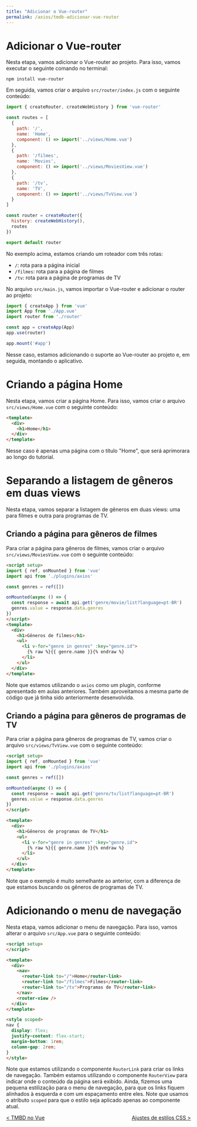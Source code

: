 ```yaml
---
title: "Adicionar o Vue-router"
permalink: /axios/tmdb-adicionar-vue-router
---
```


# Adicionar o Vue-router

Nesta etapa, vamos adicionar o Vue-router ao projeto. Para isso, vamos executar o seguinte comando no terminal:

```
npm install vue-router
```

Em seguida, vamos criar o arquivo `src/router/index.js` com o seguinte conteúdo:

```js
import { createRouter, createWebHistory } from 'vue-router'

const routes = [
  {
    path: '/',
    name: 'Home',
    component: () => import('../views/Home.vue')
  },
  {
    path: '/filmes',
    name: 'Movies',
    component: () => import('../views/MoviesView.vue')
  },
  {
    path: '/tv',
    name: 'TV',
    component: () => import('../views/TvView.vue')
  }
]

const router = createRouter({
  history: createWebHistory(),
  routes
})

export default router
```

No exemplo acima, estamos criando um roteador com três rotas:
* `/`: rota para a página inicial
* `/filmes`: rota para a página de filmes
* `/tv`: rota para a página de programas de TV


No arquivo `src/main.js`, vamos importar o Vue-router e adicionar o router ao projeto:

```js
import { createApp } from 'vue'
import App from './App.vue'
import router from './router'

const app = createApp(App)
app.use(router)

app.mount('#app')
```

Nesse caso, estamos adicionando o suporte ao Vue-router ao projeto e, em seguida, montando o aplicativo.

# Criando a página Home

Nesta etapa, vamos criar a página Home. Para isso, vamos criar o arquivo `src/views/Home.vue` com o seguinte conteúdo:

```html
<template>
  <div>
    <h1>Home</h1>
  </div>
</template>
```

Nesse caso é apenas uma página com o título "Home", que será aprimorara ao longo do tutorial.

# Separando a listagem de gêneros em duas views

Nesta etapa, vamos separar a listagem de gêneros em duas views: uma para filmes e outra para programas de TV.

## Criando a página para gêneros de filmes

Para criar a página para gêneros de filmes, vamos criar o arquivo `src/views/MoviesView.vue` com o seguinte conteúdo:

```html
<script setup>
import { ref, onMounted } from 'vue'
import api from './plugins/axios'

const genres = ref([])

onMounted(async () => {
  const response = await api.get('genre/movie/list?language=pt-BR')
  genres.value = response.data.genres
})
</script>
<template>
  <div>
    <h1>Gêneros de filmes</h1>
    <ul>
      <li v-for="genre in genres" :key="genre.id">
        {% raw %}{{ genre.name }}{% endraw %}
      </li>
    </ul>
  </div>
</template>
```

Note que estamos utilizando o `axios` como um plugin, conforme apresentado em aulas anteriores. Também aproveitamos a mesma parte de código que já tinha sido anteriormente desenvolvida.

## Criando a página para gêneros de programas de TV

Para criar a página para gêneros de programas de TV, vamos criar o arquivo `src/views/TvView.vue` com o seguinte conteúdo:

```html
<script setup>
import { ref, onMounted } from 'vue'
import api from './plugins/axios'

const genres = ref([])

onMounted(async () => {
  const response = await api.get('genre/tv/list?language=pt-BR')
  genres.value = response.data.genres
})
</script>

<template>
  <div>
    <h1>Gêneros de programas de TV</h1>
    <ul>
      <li v-for="genre in genres" :key="genre.id">
        {% raw %}{{ genre.name }}{% endraw %}
      </li>
    </ul>
  </div>
</template>
```

Note que o exemplo é muito semelhante ao anterior, com a diferença de que estamos buscando os gêneros de programas de TV.

# Adicionando o menu de navegação

Nesta etapa, vamos adicionar o menu de navegação. Para isso, vamos alterar o arquivo `src/App.vue` para o seguinte conteúdo:

```html
<script setup>
</script>

<template>
  <div>
    <nav>
      <router-link to="/">Home</router-link>
      <router-link to="/filmes">Filmes</router-link>
      <router-link to="/tv">Programas de TV</router-link>
    </nav>
    <router-view />
  </div>
</template>

<style scoped>
nav {
  display: flex;
  justify-content: flex-start;
  margin-bottom: 1rem;
  column-gap: 2rem;
}
</style>
```

Note que estamos utilizando o componente `RouterLink` para criar os links de navegação. Também estamos utilizando o componente `RouterView` para indicar onde o conteúdo da página será exibido. Ainda, fizemos uma pequena estilização para o menu de navegação, para que os links fiquem alinhados à esquerda e com um espaçamento entre eles. Note que usamos o atributo `scoped` para que o estilo seja aplicado apenas ao componente atual. 

<span style="display: flex; justify-content: space-between;"><span>[&lt; TMBD no Vue](tmdb-no-vue "Anterior")</span> <span>[Ajustes de estilos CSS &gt;](tmdb-ajustes-estilos "Próximo")</span></span>